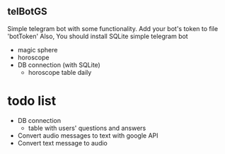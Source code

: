 ## telBotGS
Simple telegram bot with some functionality.
Add your bot's token to file  'botToken'
Also, You should install SQLite
simple telegram bot
- magic sphere
- horoscope
- DB connection (with SQLite)
    * horoscope table daily
# todo list 
- DB connection 
    * table with users' questions and answers 
- Convert audio messages to text with google API 
- Convert text message to audio

